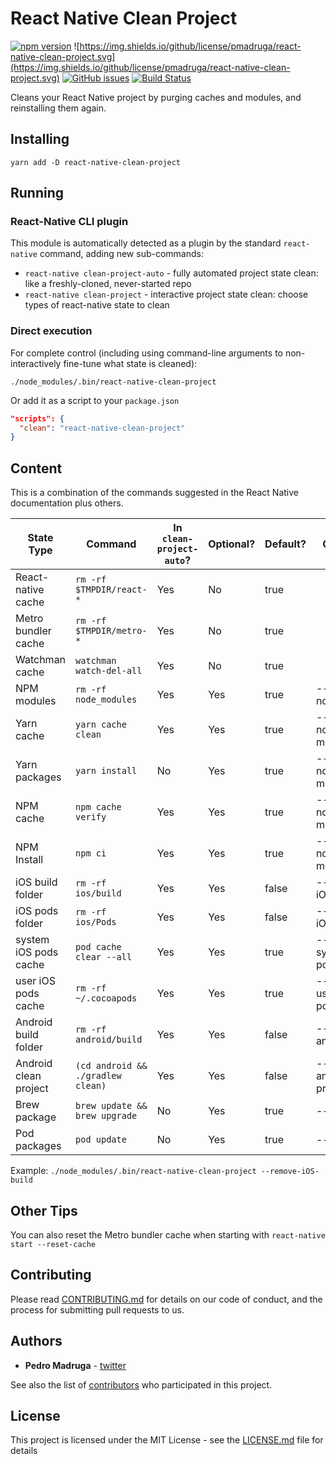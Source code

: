 # React Native Clean Project

[![npm version](https://badge.fury.io/js/react-native-clean-project.svg)](https://www.npmjs.com/package/react-native-clean-project) ![https://img.shields.io/github/license/pmadruga/react-native-clean-project.svg](https://img.shields.io/github/license/pmadruga/react-native-clean-project.svg)
[![GitHub issues](https://img.shields.io/github/issues/pmadruga/react-native-clean-project.svg)](https://github.com/pmadruga/react-native-clean-project/issues)
[![Build Status](https://travis-ci.org/pmadruga/react-native-clean-project.svg?branch=master)](https://travis-ci.org/pmadruga/react-native-clean-project)

Cleans your React Native project by purging caches and modules, and reinstalling them again.

## Installing

`yarn add -D react-native-clean-project`

## Running

### React-Native CLI plugin

This module is automatically detected as a plugin by the standard `react-native` command, adding new sub-commands:

- `react-native clean-project-auto` - fully automated project state clean: like a freshly-cloned, never-started repo
- `react-native clean-project` - interactive project state clean: choose types of react-native state to clean

### Direct execution

For complete control (including using command-line arguments to non-interactively fine-tune what state is cleaned):

`./node_modules/.bin/react-native-clean-project`

Or add it as a script to your `package.json`

```json
"scripts": {
  "clean": "react-native-clean-project"
}
```

## Content

This is a combination of the commands suggested in the React Native documentation plus others.

| State Type                | Command                           | In `clean-project-auto`? | Optional? | Default? | Option Flag                  |
| ------------------------- | --------------------------------- | ------------------------ | --------- | -------- | ---------------------------- |
| React-native cache        | `rm -rf $TMPDIR/react-*`          | Yes                      | No        | true     |                              |
| Metro bundler cache       | `rm -rf $TMPDIR/metro-*`          | Yes                      | No        | true     |                              |
| Watchman cache            | `watchman watch-del-all`          | Yes                      | No        | true     |                              |
| NPM modules               | `rm -rf node_modules`             | Yes                      | Yes       | true     | --keep-node_modules          |
| Yarn cache                | `yarn cache clean`                | Yes                      | Yes       | true     | --keep-node-modules          |
| Yarn packages             | `yarn install`                    | No                       | Yes       | true     | --keep-node-modules          |
| NPM cache                 | `npm cache verify`                | Yes                      | Yes       | true     | --keep-node-modules          |
| NPM Install               | `npm ci`                          | Yes                      | Yes       | true     | --keep-node-modules          |
| iOS build folder          | `rm -rf ios/build`                | Yes                      | Yes       | false    | --remove-iOS-build           |
| iOS pods folder           | `rm -rf ios/Pods`                 | Yes                      | Yes       | false    | --remove-iOS-pods            |
| system iOS pods cache     | `pod cache clear --all`           | Yes                      | Yes       | true     | --keep-system-iOS-pods-cache |
| user iOS pods cache       | `rm -rf ~/.cocoapods`             | Yes                      | Yes       | true     | --keep-user-iOS-pods-cache   |
| Android build folder      | `rm -rf android/build`            | Yes                      | Yes       | false    | --remove-android-build       |
| Android clean project     | `(cd android && ./gradlew clean)` | Yes                      | Yes       | false    | --clean-android-project      |
| Brew package              | `brew update && brew upgrade`     | No                       | Yes       | true     | --keep-brew                  |
| Pod packages              | `pod update`                      | No                       | Yes       | true     | --keep-pods                  |

Example: `./node_modules/.bin/react-native-clean-project --remove-iOS-build`

## Other Tips

You can also reset the Metro bundler cache when starting with `react-native start --reset-cache`

## Contributing

Please read [CONTRIBUTING.md](https://github.com/pmadruga/react-native-clean-project/blob/readme-update/CONTRIBUTING.md) for details on our code of conduct, and the process for submitting pull requests to us.

## Authors

- **Pedro Madruga** - [twitter](https://twitter.com/pmadruga_)

See also the list of [contributors](https://github.com/pmadruga/react-native-clean-project/graphs/contributors) who participated in this project.

## License

This project is licensed under the MIT License - see the [LICENSE.md](LICENSE.md) file for details
